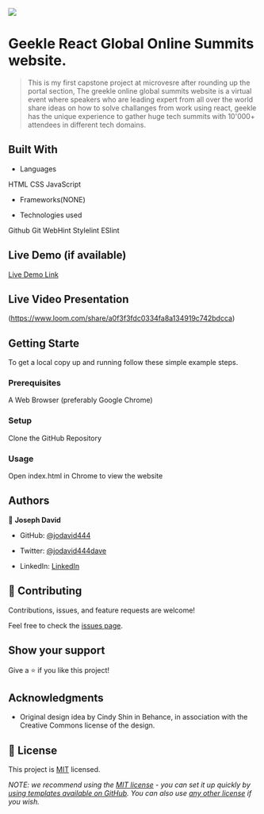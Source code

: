 ![](https://img.shields.io/badge/Microverse-blueviolet)

# Geekle React Global Online Summits website.

> This is my first capstone project at microvesre after rounding up the portal section, The greekle online global summits website is a virtual event where speakers who are leading expert from all over the world share ideas on how to solve challanges from work using react, geekle has the unique experience to gather huge tech summits with 10'000+ attendees in different tech domains.


## Built With

- Languages 

HTML
CSS
JavaScript

- Frameworks(NONE)

- Technologies used

Github
Git
WebHint
Stylelint
ESlint

## Live Demo (if available)

[Live Demo Link](https://jodavid444.github.io/Capstone-Project/)

## Live Video Presentation

(https://www.loom.com/share/a0f3f3fdc0334fa8a134919c742bdcca)

## Getting Starte

To get a local copy up and running follow these simple example steps.

### Prerequisites

A Web Browser (preferably Google Chrome)

### Setup

Clone the GitHub Repository

### Usage

Open index.html in Chrome to view the website


## Authors

👤 **Joseph David**

- GitHub: [@jodavid444](https://github.com/jodavid444)

- Twitter: [@jodavid444dave](https://twitter.com/jodavid444dave)

- LinkedIn: [LinkedIn](https://linkedin.com/in/joseph-david-01a8a5243)


## 🤝 Contributing

Contributions, issues, and feature requests are welcome!

Feel free to check the [issues page](../../issues/).

## Show your support

Give a ⭐️ if you like this project!

## Acknowledgments

- Original design idea by Cindy Shin in Behance, in association with the Creative Commons license of the design.

## 📝 License

This project is [MIT](./LICENSE) licensed.

_NOTE: we recommend using the [MIT license](https://choosealicense.com/licenses/mit/) - you can set it up quickly by [using templates available on GitHub](https://docs.github.com/en/communities/setting-up-your-project-for-healthy-contributions/adding-a-license-to-a-repository). You can also use [any other license](https://choosealicense.com/licenses/) if you wish._
